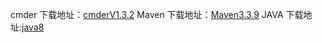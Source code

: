 cmder 下载地址：[cmderV1.3.2](https://github.com/cmderdev/cmder/releases/download/v1.3.2/cmder.zip)
Maven 下载地址：[Maven3.3.9](http://apache.fayea.com/maven/maven-3/3.3.9/binaries/apache-maven-3.3.9-bin.zip)
JAVA  下载地址:[java8](http://www.oracle.com/technetwork/java/javase/downloads/jdk8-downloads-2133151.html)